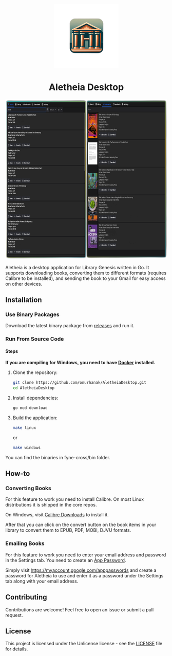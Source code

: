 

<sub>
<p align='center'><img  src="Icon.png" height="200" width="auto"></p>
</sub>
<h1 align="center">Aletheia Desktop</h1>

<p align='center'><img  src="assets/screenshot.png" height="500" width="auto" /></p>


Aletheia is a desktop application for Library Genesis written in Go. It supports downloading books, converting them to different
formats (requires Calibre to be installed), and sending the book to your Gmail for easy access on other devices.

## Installation

### Use Binary Packages

Download the latest binary package from [releases](https://github.com/onurhanak/AletheiaDesktop/releases) and run it.

### Run From Source Code

#### Steps

**If you are compiling for Windows, you need to have [Docker](https://docker.com) installed.**

1. Clone the repository:
    ```sh
    git clone https://github.com/onurhanak/AletheiaDesktop.git
    cd AletheiaDesktop
    ```

2. Install dependencies:
    ```sh
    go mod download
    ```

3. Build the application:
    ```sh
    make linux
    ```

   or
    ```sh
    make windows
   ```

You can find the binaries in fyne-cross/bin folder.

## How-to

### Converting Books

For this feature to work you need to install Calibre. On most Linux distributions it is shipped in the core repos.

On Windows, visit [Calibre Downloads](https://calibre-ebook.com/download) to install it.

After that you can click on the convert button on the book items in your library to convert them to EPUB, PDF, MOBI,
DJVU formats.

### Emailing Books

For this feature to work you need to enter your email address and password in the Settings tab.
You need to create an
[App Password](https://support.google.com/accounts/answer/185833?hl=en).

Simply visit https://myaccount.google.com/apppasswords and create a password for Aletheia to use and enter it as a
password under the Settings tab along with your email address.

## Contributing

Contributions are welcome! Feel free to open an issue or submit a pull request.

## License

This project is licensed under the Unlicense license - see the [LICENSE](LICENSE) file for details.
